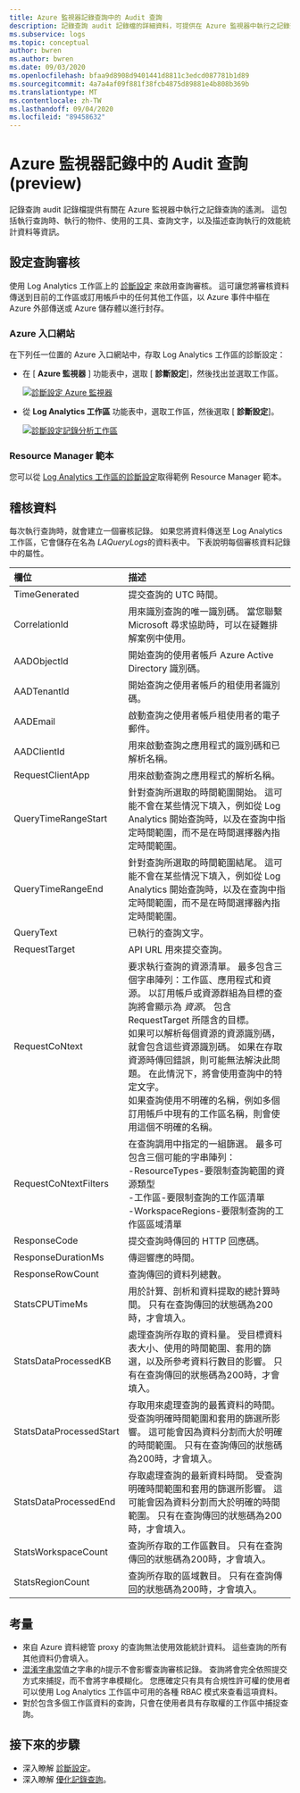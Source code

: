 ```yaml
---
title: Azure 監視器記錄查詢中的 Audit 查詢
description: 記錄查詢 audit 記錄檔的詳細資料，可提供在 Azure 監視器中執行之記錄查詢的相關遙測資料。
ms.subservice: logs
ms.topic: conceptual
author: bwren
ms.author: bwren
ms.date: 09/03/2020
ms.openlocfilehash: bfaa9d8908d9401441d8811c3edcd087781b1d89
ms.sourcegitcommit: 4a7a4af09f881f38fcb4875d89881e4b808b369b
ms.translationtype: MT
ms.contentlocale: zh-TW
ms.lasthandoff: 09/04/2020
ms.locfileid: "89458632"
---
```

# <a name="audit-queries-in-azure-monitor-logs-preview"></a>Azure 監視器記錄中的 Audit 查詢 (preview) 
記錄查詢 audit 記錄檔提供有關在 Azure 監視器中執行之記錄查詢的遙測。 這包括執行查詢時、執行的物件、使用的工具、查詢文字，以及描述查詢執行的效能統計資料等資訊。


## <a name="configure-query-auditing"></a>設定查詢審核
使用 Log Analytics 工作區上的 [診斷設定](../platform/diagnostic-settings.md) 來啟用查詢審核。 這可讓您將審核資料傳送到目前的工作區或訂用帳戶中的任何其他工作區，以 Azure 事件中樞在 Azure 外部傳送或 Azure 儲存體以進行封存。 

### <a name="azure-portal"></a>Azure 入口網站
在下列任一位置的 Azure 入口網站中，存取 Log Analytics 工作區的診斷設定：

- 在 [ **Azure 監視器** ] 功能表中，選取 [ **診斷設定**]，然後找出並選取工作區。

    [![診斷設定 Azure 監視器 ](media/log-query-audit/diagnostic-setting-monitor.png)](media/log-query-audit/diagnostic-setting-monitor.png#lightbox) 

- 從 **Log Analytics 工作區** 功能表中，選取工作區，然後選取 [ **診斷設定**]。

    [![診斷設定記錄分析工作區 ](media/log-query-audit/diagnostic-setting-workspace.png)](media/log-query-audit/diagnostic-setting-workspace.png#lightbox) 

### <a name="resource-manager-template"></a>Resource Manager 範本
您可以從 [Log Analytics 工作區的診斷設定](../samples/resource-manager-diagnostic-settings.md#diagnostic-setting-for-log-analytics-workspace)取得範例 Resource Manager 範本。

## <a name="audit-data"></a>稽核資料
每次執行查詢時，就會建立一個審核記錄。 如果您將資料傳送至 Log Analytics 工作區，它會儲存在名為 *LAQueryLogs*的資料表中。 下表說明每個審核資料記錄中的屬性。

| 欄位 | 描述 |
|:---|:---|
| TimeGenerated         | 提交查詢的 UTC 時間。 |
| CorrelationId         | 用來識別查詢的唯一識別碼。 當您聯繫 Microsoft 尋求協助時，可以在疑難排解案例中使用。 |
| AADObjectId           | 開始查詢的使用者帳戶 Azure Active Directory 識別碼。  |
| AADTenantId           | 開始查詢之使用者帳戶的租使用者識別碼。  |
| AADEmail              | 啟動查詢之使用者帳戶租使用者的電子郵件。  |
| AADClientId           | 用來啟動查詢之應用程式的識別碼和已解析名稱。 |
| RequestClientApp      | 用來啟動查詢之應用程式的解析名稱。 |
| QueryTimeRangeStart   | 針對查詢所選取的時間範圍開始。 這可能不會在某些情況下填入，例如從 Log Analytics 開始查詢時，以及在查詢中指定時間範圍，而不是在時間選擇器內指定時間範圍。 |
| QueryTimeRangeEnd     | 針對查詢所選取的時間範圍結尾。 這可能不會在某些情況下填入，例如從 Log Analytics 開始查詢時，以及在查詢中指定時間範圍，而不是在時間選擇器內指定時間範圍。  |
| QueryText             | 已執行的查詢文字。 |
| RequestTarget         | API URL 用來提交查詢。  |
| RequestCoNtext        | 要求執行查詢的資源清單。 最多包含三個字串陣列：工作區、應用程式和資源。 以訂用帳戶或資源群組為目標的查詢將會顯示為 *資源*。 包含 RequestTarget 所隱含的目標。<br>如果可以解析每個資源的資源識別碼，就會包含這些資源識別碼。 如果在存取資源時傳回錯誤，則可能無法解決此問題。 在此情況下，將會使用查詢中的特定文字。<br>如果查詢使用不明確的名稱，例如多個訂用帳戶中現有的工作區名稱，則會使用這個不明確的名稱。 |
| RequestCoNtextFilters | 在查詢調用中指定的一組篩選。 最多可包含三個可能的字串陣列：<br>-ResourceTypes-要限制查詢範圍的資源類型<br>-工作區-要限制查詢的工作區清單<br>-WorkspaceRegions-要限制查詢的工作區區域清單 |
| ResponseCode          | 提交查詢時傳回的 HTTP 回應碼。 |
| ResponseDurationMs    | 傳迴響應的時間。  |
| ResponseRowCount     | 查詢傳回的資料列總數。 |
| StatsCPUTimeMs       | 用於計算、剖析和資料提取的總計算時間。 只有在查詢傳回的狀態碼為200時，才會填入。 |
| StatsDataProcessedKB | 處理查詢所存取的資料量。 受目標資料表大小、使用的時間範圍、套用的篩選，以及所參考資料行數目的影響。 只有在查詢傳回的狀態碼為200時，才會填入。 |
| StatsDataProcessedStart | 存取用來處理查詢的最舊資料的時間。 受查詢明確時間範圍和套用的篩選所影響。 這可能會因為資料分割而大於明確的時間範圍。 只有在查詢傳回的狀態碼為200時，才會填入。 |
| StatsDataProcessedEnd  |存取處理查詢的最新資料時間。 受查詢明確時間範圍和套用的篩選所影響。 這可能會因為資料分割而大於明確的時間範圍。 只有在查詢傳回的狀態碼為200時，才會填入。 |
| StatsWorkspaceCount | 查詢所存取的工作區數目。 只有在查詢傳回的狀態碼為200時，才會填入。 |
| StatsRegionCount | 查詢所存取的區域數目。 只有在查詢傳回的狀態碼為200時，才會填入。 |

## <a name="considerations"></a>考量

- 來自 Azure 資料總管 proxy 的查詢無法使用效能統計資料。 這些查詢的所有其他資料仍會填入。
- [混淆字串常](/azure/data-explorer/kusto/query/scalar-data-types/string#obfuscated-string-literals)值之字串的*h*提示不會影響查詢審核記錄。 查詢將會完全依照提交方式來捕捉，而不會將字串模糊化。 您應確定只有具有合規性許可權的使用者可以使用 Log Analytics 工作區中可用的各種 RBAC 模式來查看這項資料。
- 對於包含多個工作區資料的查詢，只會在使用者具有存取權的工作區中捕捉查詢。

## <a name="next-steps"></a>接下來的步驟

- 深入瞭解 [診斷設定](../platform/diagnostic-settings.md)。
- 深入瞭解 [優化記錄查詢](query-optimization.md)。
